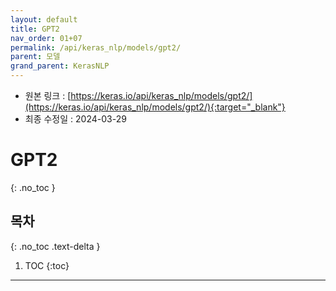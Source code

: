 ```yaml
---
layout: default
title: GPT2
nav_order: 01+07
permalink: /api/keras_nlp/models/gpt2/
parent: 모델
grand_parent: KerasNLP
---
```


* 원본 링크 : [https://keras.io/api/keras_nlp/models/gpt2/](https://keras.io/api/keras_nlp/models/gpt2/){:target="_blank"}
* 최종 수정일 : 2024-03-29

# GPT2
{: .no_toc }

## 목차
{: .no_toc .text-delta }

1. TOC
{:toc}

---
